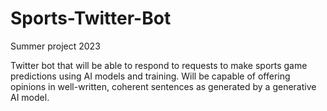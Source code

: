 # Sports-Twitter-Bot

Summer project 2023

Twitter bot that will be able to respond to requests to make sports game predictions using AI models and training. Will be capable of offering opinions in well-written, coherent sentences as generated by a generative AI model.   
